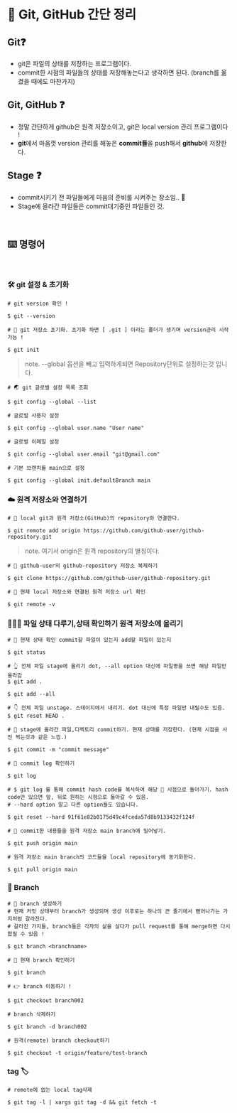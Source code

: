 # 🧩 Git, GitHub 간단 정리

## Git❓
- git은 파일의 상태를 저장하는 프로그램이다.
- commit한 시점의 파일들의 상태를 저장해놓는다고 생각하면 된다. (branch를 옮겼을 때에도 마찬가지)

## Git, GitHub ❓
- 정말 간단하게 github은 원격 저장소이고, git은 local version 관리 프로그램이다 !
- **git**에서 마음껏 version 관리를 해놓은 **commit들**을 push해서 **github**에 저장한다. 

## Stage ❓
- commit시키기 전 파일들에게 마음의 준비를 시켜주는 장소임.. 🙏
- Stage에 올라간 파일들은 commit대기중인 파일들인 것.

<br>

## ⌨️ 명령어

<br>

### 🛠 git 설정 & 초기화

```
# git version 확인 !

$ git --version
```

```
# 🌱 git 저장소 초기화. 초기화 하면 [ .git ] 이라는 폴더가 생기며 version관리 시작가능 !

$ git init
```

> note. --global 옵션을 빼고 입력하게되면 Repository단위로 설정하는것 입니다.
```
# 🌏 git 글로벌 설정 목록 조회 

$ git config --global --list
```

```
# 글로벌 사용자 설정

$ git config --global user.name "User name"
```

```
# 글로벌 이메일 설정

$ git config --global user.email "git@gmail.com"
```

```
# 기본 브랜치를 main으로 설정

$ git config --global init.defaultBranch main
```

### ☁️ 원격 저장소와 연결하기
```
# 🚀 local git과 원격 저장소(GitHub)의 repository와 연결한다. 

$ git remote add origin https://github.com/github-user/github-repository.git
```
> note. 여기서 origin은 원격 repository의 별칭이다.

```
# 💎 github-user의 github-repository 저장소 복제하기

$ git clone https://github.com/github-user/github-repository.git
```
```
# 👀 현재 local 저장소와 연결된 원격 저장소 url 확인

$ git remote -v
```

### 🧑🏻‍💻 파일 상태 다루기,상태 확인하기 원격 저장소에 올리기

``` 
# 👀 현재 상태 확인 commit할 파일이 있는지 add할 파일이 있는지

$ git status
```

```
# 👆 전체 파일 stage에 올리기 dot, --all option 대신에 파일명을 쓰면 해당 파일만 올라감
$ git add .

$ git add --all
```

```
# 👇 전체 파일 unstage. 스테이지에서 내리기. dot 대신에 특정 파일만 내릴수도 있음.
$ git reset HEAD .
```

```
# 📸 stage에 올라간 파일,디렉토리 commit하기. 현재 상태를 저장한다. (현재 시점을 사진 찍는것과 같은 느낌.)

$ git commit -m "commit message"
```

``` 
# 👀 commit log 확인하기

$ git log
```

```
# $ git log 를 통해 commit hash code를 복사하여 해당 📸 시점으로 돌아가기. hash code만 있으면 앞, 뒤로 원하는 시점으로 돌아갈 수 있음.
# --hard option 말고 다른 option들도 있습니다.

$ git reset --hard 91f61e82b0175d49c4fceda57d8b9133432f124f
```

```
# 🚀 commit한 내용들을 원격 저장소 main branch에 밀어넣기.

$ git push origin main
```

```
# 원격 저장소 main branch의 코드들을 local repository에 동기화한다. 

$ git pull origin main
```

### 🌱 Branch

```
# 🌱 branch 생성하기
# 현재 커밋 상태부터 branch가 생성되며 생성 이후로는 하나의 큰 줄기에서 뻗어나가는 가지처럼 갈라진다.
# 갈라진 가지들, branch들은 각자의 삶을 살다가 pull request를 통해 merge하면 다시 합칠 수 있음 !

$ git branch <branchname>
```

``` 
# 👀 현재 branch 확인하기

$ git branch
```

```
# 👉 branch 이동하기 !

$ git checkout branch002
```

```
# branch 삭제하기

$ git branch -d branch002
```

```
# 원격(remote) branch checkout하기

$ git checkout -t origin/feature/test-branch
```

### tag 🏷️

```
# remote에 없는 local tag삭제

$ git tag -l | xargs git tag -d && git fetch -t
```

